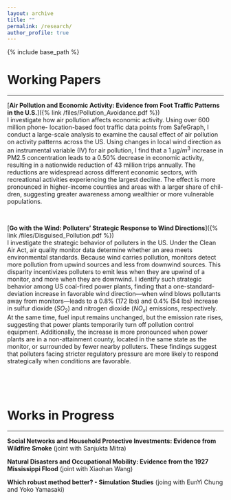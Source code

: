 ```yaml
---
layout: archive
title: ""
permalink: /research/
author_profile: true
---
```


{% include base_path %}



# Working Papers
---
[**Air Pollution and Economic Activity: Evidence from Foot Traffic Patterns in the U.S.**]({% link /files/Pollution_Avoidance.pdf %})<br>
I investigate how air pollution affects economic activity. Using over 600 million phone- location-based foot traffic data points from SafeGraph, I conduct a large-scale analysis to examine the causal effect of air pollution on activity patterns across the US. Using changes in local wind direction as an instrumental variable (IV) for air pollution, I find that a 1 $\mu g/m^3$ increase in PM2.5 concentration leads to a 0.50% decrease in economic activity, resulting in a nationwide reduction of 43 million trips annually. The reductions are widespread across different economic sectors, with recreational activities experiencing the largest decline. The effect is more pronounced in higher-income counties and areas with a larger share of chil- dren, suggesting greater awareness among wealthier or more vulnerable populations.

<p>&nbsp;</p>

[**Go with the Wind: Polluters’ Strategic Response to Wind Directions**]({% link /files/Disguised_Pollution.pdf %})<br>
I investigate the strategic behavior of polluters in the US. Under the Clean Air Act, air quality monitor data determine whether an area meets environmental standards. Because wind carries pollution, monitors detect more pollution from upwind sources and less from downwind sources. This disparity incentivizes polluters to emit less when they are upwind of a monitor, and more when they are downwind. I identify such strategic behavior among US coal-fired power plants, finding that a one-standard-deviation increase in favorable wind direction—when wind blows pollutants away from monitors—leads to a 0.8% (172 lbs) and 0.4% (54 lbs) increase in sulfur dioxide ($SO_2$) and nitrogen dioxide ($NO_x$) emissions, respectively. At the same time, fuel input remains unchanged, but the emission rate rises, suggesting that power plants temporarily turn off pollution control equipment. Additionally, the increase is more pronounced when power plants are in a non-attainment county, located in the same state as the monitor, or surrounded by fewer nearby polluters. These findings suggest that polluters facing stricter regulatory pressure are more likely to respond strategically when conditions are favorable.
<p>&nbsp;</p>
<p>&nbsp;</p>


# Works in Progress
---

**Social Networks and Household Protective Investments: Evidence from Wildfire Smoke** (joint with Sanjukta Mitra)

**Natural Disasters and Occupational Mobility: Evidence from the 1927 Mississippi Flood** (joint with Xiaohan Wang)

**Which robust method better? - Simulation Studies** (joing with EunYi Chung and Yoko Yamasaki)



